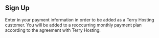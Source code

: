## Sign Up

Enter in your payment information in order to be added as a Terry Hosting customer.  You will be added to a reoccurring monthly payment plan according to the agreement with Terry Hosting.

<form action="/thank-you" method="GET">
  <script
    src="https://checkout.stripe.com/checkout.js"
    class="stripe-button"
    data-key="pk_live_RTKbKO1Wp18PFx55tg29bqNO"
    data-amount="0"
    data-name="Terry Hosting"
    data-description="Web Hosting"
    data-image="/assets/images/logo.png"
    data-locale="auto"
    data-label="Payment Information"
    data-allow-remember-me="false"
    data-billing-address="true">
  </script>
</form>
